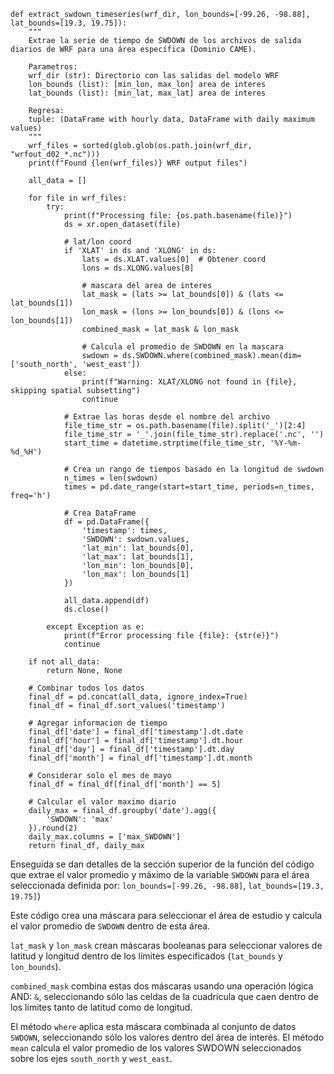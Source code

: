 
```
def extract_swdown_timeseries(wrf_dir, lon_bounds=[-99.26, -98.88], lat_bounds=[19.3, 19.75]):
    """
    Extrae la serie de tiempo de SWDOWN de los archivos de salida diarios de WRF para una área específica (Dominio CAME).
    
    Parametros:
    wrf_dir (str): Directorio con las salidas del modelo WRF
    lon_bounds (list): [min_lon, max_lon] area de interes
    lat_bounds (list): [min_lat, max_lat] area de interes
    
    Regresa:
    tuple: (DataFrame with hourly data, DataFrame with daily maximum values)
    """
    wrf_files = sorted(glob.glob(os.path.join(wrf_dir, "wrfout_d02_*.nc")))
    print(f"Found {len(wrf_files)} WRF output files")
    
    all_data = []
    
    for file in wrf_files:
        try:
            print(f"Processing file: {os.path.basename(file)}")
            ds = xr.open_dataset(file)
            
            # lat/lon coord
            if 'XLAT' in ds and 'XLONG' in ds:
                lats = ds.XLAT.values[0]  # Obtener coord
                lons = ds.XLONG.values[0]
                
                # mascara del area de interes
                lat_mask = (lats >= lat_bounds[0]) & (lats <= lat_bounds[1])
                lon_mask = (lons >= lon_bounds[0]) & (lons <= lon_bounds[1])
                combined_mask = lat_mask & lon_mask
                
                # Calcula el promedio de SWDOWN en la mascara
                swdown = ds.SWDOWN.where(combined_mask).mean(dim=['south_north', 'west_east'])
            else:
                print(f"Warning: XLAT/XLONG not found in {file}, skipping spatial subsetting")
                continue
            
            # Extrae las horas desde el nombre del archivo
            file_time_str = os.path.basename(file).split('_')[2:4]
            file_time_str = '_'.join(file_time_str).replace('.nc', '')
            start_time = datetime.strptime(file_time_str, '%Y-%m-%d_%H')
            
            # Crea un rango de tiempos basado en la longitud de swdown
            n_times = len(swdown)
            times = pd.date_range(start=start_time, periods=n_times, freq='h')
            
            # Crea DataFrame
            df = pd.DataFrame({
                'timestamp': times,
                'SWDOWN': swdown.values,
                'lat_min': lat_bounds[0],
                'lat_max': lat_bounds[1],
                'lon_min': lon_bounds[0],
                'lon_max': lon_bounds[1]
            })
            
            all_data.append(df)
            ds.close()
            
        except Exception as e:
            print(f"Error processing file {file}: {str(e)}")
            continue
    
    if not all_data:
        return None, None
        
    # Combinar todos los datos
    final_df = pd.concat(all_data, ignore_index=True)
    final_df = final_df.sort_values('timestamp')
    
    # Agregar informacion de tiempo
    final_df['date'] = final_df['timestamp'].dt.date
    final_df['hour'] = final_df['timestamp'].dt.hour
    final_df['day'] = final_df['timestamp'].dt.day
    final_df['month'] = final_df['timestamp'].dt.month
    
    # Considerar solo el mes de mayo
    final_df = final_df[final_df['month'] == 5]
    
    # Calcular el valor maximo diario
    daily_max = final_df.groupby('date').agg({
        'SWDOWN': 'max'
    }).round(2)
    daily_max.columns = ['max_SWDOWN']
    return final_df, daily_max
```
    
Enseguida se dan detalles de la sección superior de la función del código que extrae el valor promedio
y máximo de la variable `SWDOWN` para el área seleccionada definida por: 
`lon_bounds=[-99.26, -98.88]`, `lat_bounds=[19.3, 19.75]`)

Este código crea una máscara para seleccionar el área de estudio y calcula el valor promedio de `SWDOWN` dentro de esta área.

`lat_mask` y `lon_mask` crean máscaras booleanas para seleccionar valores de latitud y longitud dentro de los límites especificados (`lat_bounds` y `lon_bounds`). 

`combined_mask` combina estas dos máscaras usando una operación lógica AND: `&`, 
seleccionando sólo las celdas de la cuadrícula que caen dentro de los límites tanto de latitud como de longitud.
 
El método `where` aplica esta máscara combinada al conjunto de datos `SWDOWN`, seleccionando sólo los valores dentro del área de interés. 
El método `mean` calcula el valor promedio de los valores SWDOWN seleccionados sobre los ejes `south_north` y `west_east`. 
    
    
